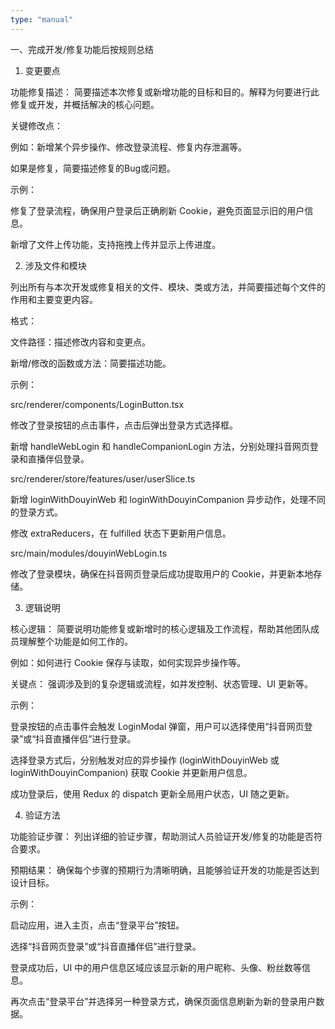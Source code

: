 ```yaml
---
type: "manual"
---
```


一、完成开发/修复功能后按规则总结
1. 变更要点

功能修复描述：
简要描述本次修复或新增功能的目标和目的。解释为何要进行此修复或开发，并概括解决的核心问题。

关键修改点：

例如：新增某个异步操作、修改登录流程、修复内存泄漏等。

如果是修复，简要描述修复的Bug或问题。

示例：

修复了登录流程，确保用户登录后正确刷新 Cookie，避免页面显示旧的用户信息。

新增了文件上传功能，支持拖拽上传并显示上传进度。

2. 涉及文件和模块

列出所有与本次开发或修复相关的文件、模块、类或方法，并简要描述每个文件的作用和主要变更内容。

格式：

文件路径：描述修改内容和变更点。

新增/修改的函数或方法：简要描述功能。

示例：

src/renderer/components/LoginButton.tsx

修改了登录按钮的点击事件，点击后弹出登录方式选择框。

新增 handleWebLogin 和 handleCompanionLogin 方法，分别处理抖音网页登录和直播伴侣登录。

src/renderer/store/features/user/userSlice.ts

新增 loginWithDouyinWeb 和 loginWithDouyinCompanion 异步动作，处理不同的登录方式。

修改 extraReducers，在 fulfilled 状态下更新用户信息。

src/main/modules/douyinWebLogin.ts

修改了登录模块，确保在抖音网页登录后成功提取用户的 Cookie，并更新本地存储。

3. 逻辑说明

核心逻辑：
简要说明功能修复或新增时的核心逻辑及工作流程，帮助其他团队成员理解整个功能是如何工作的。

例如：如何进行 Cookie 保存与读取，如何实现异步操作等。

关键点：
强调涉及到的复杂逻辑或流程，如并发控制、状态管理、UI 更新等。

示例：

登录按钮的点击事件会触发 LoginModal 弹窗，用户可以选择使用“抖音网页登录”或“抖音直播伴侣”进行登录。

选择登录方式后，分别触发对应的异步操作 (loginWithDouyinWeb 或 loginWithDouyinCompanion) 获取 Cookie 并更新用户信息。

成功登录后，使用 Redux 的 dispatch 更新全局用户状态，UI 随之更新。

4. 验证方法

功能验证步骤：
列出详细的验证步骤，帮助测试人员验证开发/修复的功能是否符合要求。

预期结果：
确保每个步骤的预期行为清晰明确，且能够验证开发的功能是否达到设计目标。

示例：

启动应用，进入主页，点击“登录平台”按钮。

选择“抖音网页登录”或“抖音直播伴侣”进行登录。

登录成功后，UI 中的用户信息区域应该显示新的用户昵称、头像、粉丝数等信息。

再次点击“登录平台”并选择另一种登录方式，确保页面信息刷新为新的登录用户数据。